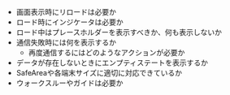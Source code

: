 - 画面表示時にリロードは必要か
- ロード時にインジケータは必要か
- ロード中はプレースホルダーを表示すべきか、何も表示しないか
- 通信失敗時には何を表示するか
    - 再度通信するにはどのようなアクションが必要か
- データが存在しないときにエンプティステートを表示するか
- SafeAreaや各端末サイズに適切に対応できているか
- ウォークスルーやガイドは必要か
